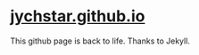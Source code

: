 # [jychstar.github.io](https://jychstar.github.io/)

This github page is back to life. Thanks to Jekyll.